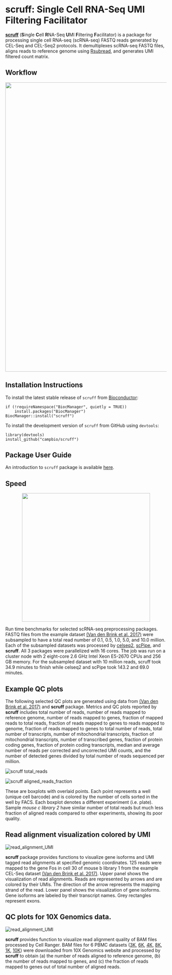 # scruff: Single Cell RNA-Seq UMI Filtering Facilitator

[**scruff**](https://doi.org/10.1101/522037) (**S**ingle **C**ell **R**NA-Seq **U**MI **F**iltering **F**acilitator) is a package for processing single cell RNA-seq (scRNA-seq) FASTQ reads generated by CEL-Seq and CEL-Seq2 protocols. It demultiplexes scRNA-seq FASTQ files, aligns reads to reference genome using [Rsubread](https://doi.org/10.1093/nar/gkz114), and generates UMI filtered count matrix.

## Workflow
<p align="center"><img src="https://github.com/campbio/scruff/raw/master/data-raw/figure/20190312_scruff_workflow.png" height="900"></p>

## Installation Instructions

To install the latest stable release of `scruff` from [Bioconductor](http://bioconductor.org/packages/scruff/):
```
if (!requireNamespace("BiocManager", quietly = TRUE))
    install.packages("BiocManager")
BiocManager::install("scruff")
```

To install the development version of `scruff` from GitHub using `devtools`:
```
library(devtools)
install_github("campbio/scruff")
```

## Package User Guide

An introduction to `scruff` package is available [here](http://bioconductor.org/packages/release/bioc/vignettes/scruff/inst/doc/scruff.pdf).

## Speed

<p align="center"><img src="https://github.com/campbio/scruff/raw/master/data-raw/figure/20190312_scruff_figure_5.png" height="400"></p>

Run time benchmarks for selected scRNA-seq preprocessing packages. FASTQ files from the example dataset [(Van den Brink et al. 2017)](https://www.nature.com/articles/nmeth.4437) were subsampled to have a total read number of 0.1, 0.5, 1.0, 5.0, and 10.0 million. Each of the subsampled datasets was processed by [celseq2](https://github.com/yanailab/celseq2), [scPipe](https://doi.org/10.1371/journal.pcbi.1006361), and **scruff**. All 3 packages were parallelized with 16 cores. The job was run on a cluster node with 2 eight-core 2.6 GHz Intel Xeon E5-2670 CPUs and 256 GB memory. For the subsampled dataset with 10 million reads, scruff took 34.9 minutes to finish while celseq2 and scPipe took 143.2 and 69.0 minutes.

## Example QC plots

The following selected QC plots are generated using data from [(Van den Brink et al. 2017)](https://www.nature.com/articles/nmeth.4437) and **scruff** package. Metrics and QC plots reported by **scruff** includes total number of reads, number of reads mapped to reference genome, number of reads mapped to genes, fraction of mapped reads to total reads, fraction of reads mapped to genes to reads mapped to genome, fraction of reads mapped to genes to total number of reads, total number of transcripts, number of mitochondrial transcripts, fraction of mitochondrial transcripts, number of transcribed genes, fraction of protein coding genes, fraction of protein coding transcripts, median and average number of reads per corrected and uncorrected UMI counts, and the number of detected genes divided by total number of reads sequenced per million.

![scruff total_reads](https://github.com/campbio/scruff/raw/master/data-raw/figure/20180907_vdb_newplots_ercc_edit_Page_01.png)

![scruff aligned_reads_fraction](https://github.com/campbio/scruff/raw/master/data-raw/figure/20180907_vdb_newplots_ercc_edit_Page_04.png)

These are boxplots with overlaid points. Each point represents a well (unique cell barcode) and is colored by the number of cells sorted in the well by FACS. Each boxplot denotes a different experiment (i.e. plate). Sample *mouse c library 2* have similar number of total reads but much less fraction of aligned reads compared to other experiments, showing its poor quality.

## Read alignment visualization colored by UMI

![read_alignment_UMI](https://github.com/campbio/scruff/raw/master/data-raw/figure/20190124_scruff_figure_3.png)

**scruff** package provides functions to visualize gene isoforms and UMI tagged read alignments at specified genomic coordinates. 125 reads were mapped to the gene Fos in cell 30 of mouse b library 1 from the example CEL-Seq dataset [(Van den Brink et al. 2017)](https://www.nature.com/articles/nmeth.4437). Upper panel shows the visualization of read alignments. Reads are represented by arrows and are colored by their UMIs. The direction of the arrow represents the mapping strand of the read. Lower panel shows the visualization of gene isoforms. Gene isoforms are labeled by their transcript names. Grey rectangles represent exons.

## QC plots for 10X Genomics data.

![read_alignment_UMI](https://github.com/campbio/scruff/raw/master/data-raw/figure/20181221_scruff_figure_4.png)

**scruff** provides function to visualize read alignment quality of BAM files processed by Cell Ranger. BAM files for 6 PBMC datasets ([3K](https://support.10xgenomics.com/single-cell-gene-expression/datasets/1.1.0/pbmc3k), [6K](https://support.10xgenomics.com/single-cell-gene-expression/datasets/1.1.0/pbmc6k), [4K](https://support.10xgenomics.com/single-cell-gene-expression/datasets/2.1.0/pbmc4k), [8K](https://support.10xgenomics.com/single-cell-gene-expression/datasets/2.1.0/pbmc8k), [1K](https://support.10xgenomics.com/single-cell-gene-expression/datasets/3.0.0/pbmc_1k_v3), [10K](https://support.10xgenomics.com/single-cell-gene-expression/datasets/3.0.0/pbmc_10k_v3)) were downloaded from 10X Genomics website and processed by **scruff** to obtain (a) the number of reads aligned to reference genome, (b) the number of reads mapped to genes, and (c) the fraction of reads mapped to genes out of total number of aligned reads.


